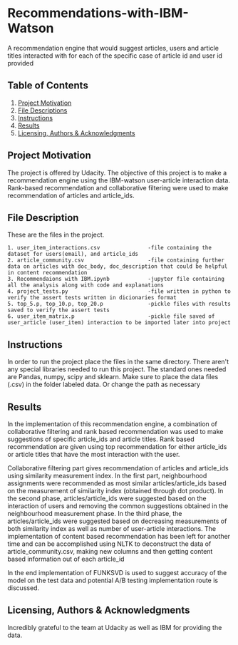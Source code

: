 # Recommendations-with-IBM-Watson
A recommendation engine that would suggest articles, users and article titles interacted with for each of the specific case of article id and user id provided

## Table of Contents
1. [Project Motivation](#motivation)
2. [File Descriptions](#files)
3. [Instructions](#instructions)
4. [Results](#results)
5. [Licensing, Authors & Acknowledgments](#licensing)

## Project Motivation<a name="motivation"></a>

The project is offered by Udacity. The objective of this project is to make a recommendation engine using the IBM-watson user-article interaction data. Rank-based recommendation and collaborative filtering were used to make recommendation of articles and article_ids. 



## File Description<a name="files"></a>

These are the files in the project.

```
1. user_item_interactions.csv               -file containing the dataset for users(email), and article_ids
2. article_community.csv                    -file containing further data on articles with doc_body, doc_description that could be helpful in content recommendation
3. Recommendaions with IBM.ipynb            -jupyter file containing all the analysis along with code and explanations
4. project_tests.py                         -file written in python to verify the assert tests written in dicionaries format
5. top_5.p, top_10.p, top_20.p              -pickle files with results saved to verify the assert tests
6. user_item_matrix.p                       -pickle file saved of user_article (user_item) interaction to be imported later into project

```

## Instructions<a name="instructions"></a>

In order to run the project place the files in the same directory. There aren't any special libraries needed to run this project. The standard ones needed are Pandas, numpy, scipy and sklearn. Make sure to place the data files (.csv) in the folder labeled data. Or change the path as necessary

## Results<a name="results"></a>

In the implementation of this recommendation engine, a combination of collaborative filtering and rank based recommendation was used to make suggestions of specific article_ids and article titles. Rank based recommendation are given using top recommendation for either article_ids or article titles that have the most interaction with the user. 

Collaborative filtering part gives recommendation of articles and article_ids using similarity measurement index. In the first part, neighbourhood assignments were recommended as most similar articles/article_ids based on the measurement of similarity index (obtained through dot product). In the second phase, articles/article_ids were suggested based on the interaction of users and removing the common suggestions obtained in the neighbourhood measurement phase. In the third phase, the articles/article_ids were suggested based on decreasing measurements of both similarity index as well as number of user-article interactions. The implementation of content based recommendation has been left for another time and can be accomplished using NLTK to deconstruct the data of article_community.csv, making new columns and then getting content based information out of each article_id

In the end implementation of FUNKSVD is used to suggest accuracy of the model on the test data and potential A/B testing implementation route is discussed. 

## Licensing, Authors & Acknowledgments<a name="licensing"></a>

Incredibly grateful to the team at Udacity as well as IBM for providing the data. 
